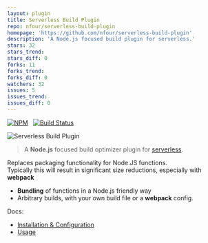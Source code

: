 ```yaml
---
layout: plugin
title: Serverless Build Plugin
repo: nfour/serverless-build-plugin
homepage: 'https://github.com/nfour/serverless-build-plugin'
description: 'A Node.js focused build plugin for serverless.'
stars: 32
stars_trend: 
stars_diff: 0
forks: 11
forks_trend: 
forks_diff: 0
watchers: 32
issues: 5
issues_trend: 
issues_diff: 0
---
```



[![NPM](https://img.shields.io/npm/v/serverless-build-plugin.svg)](https://nodei.co/npm/serverless-build-plugin/) &nbsp; [![Build Status](https://travis-ci.org/nfour/serverless-build-plugin.svg?branch=master)](https://travis-ci.org/nfour/serverless-build-plugin)

![Serverless Build Plugin](https://i.imgur.com/6ARU4Xm.png)

> A **Node.js** focused build optimizer plugin for [serverless](https://github.com/serverless/serverless).

Replaces packaging functionality for Node.JS functions. \
Typically this will result in significant size reductions, especially with **webpack**

- **Bundling** of functions in a Node.js friendly way
- Arbitrary builds, with your own build file or a **webpack** config.

Docs:
- [Installation & Configuration](./docs/Install%20&%20Config.md)
- [Usage](./docs/Usage.md)
